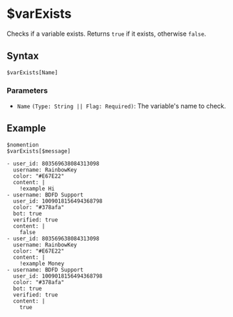 # $varExists
Checks if a variable exists. Returns `true` if it exists, otherwise `false`.

## Syntax
```
$varExists[Name]
```

### Parameters
- `Name` `(Type: String || Flag: Required)`: The variable's name to check.

## Example
```
$nomention
$varExists[$message]
```
``` discord yaml
- user_id: 803569638084313098
  username: RainbowKey
  color: "#E67E22"
  content: |
    !example Hi
- username: BDFD Support
  user_id: 1009018156494368798
  color: "#378afa"
  bot: true
  verified: true
  content: |
    false
- user_id: 803569638084313098
  username: RainbowKey
  color: "#E67E22"
  content: |
    !example Money
- username: BDFD Support
  user_id: 1009018156494368798
  color: "#378afa"
  bot: true
  verified: true
  content: |
    true
```
